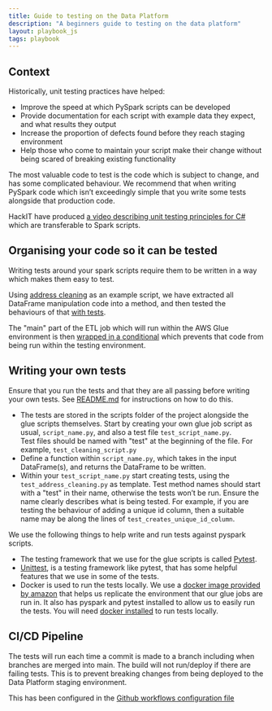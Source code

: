 ```yaml
---
title: Guide to testing on the Data Platform
description: "A beginners guide to testing on the data platform"
layout: playbook_js
tags: playbook
---
```


## Context

Historically, unit testing practices have helped:
- Improve the speed at which PySpark scripts can be developed
- Provide documentation for each script with example data they 
  expect, and what results they output 
- Increase the proportion of defects found before they reach staging environment
- Help those who come to maintain your script make their change without being scared 
  of breaking existing functionality

The most valuable code to test is the code which is subject to change, 
and has some complicated behaviour. We recommend that when writing PySpark 
code which isn’t exceedingly simple that you write some tests alongside that production code.

HackIT have produced [a video describing unit testing principles for C#][unit_testing_principles] 
which are transferable to Spark scripts.

## Organising your code so it can be tested

Writing tests around your spark scripts require them to be written in a way which makes them easy to test.

Using [address cleaning][address_cleaning] as an example script, we have
extracted all DataFrame manipulation code into a method, and then tested
the behaviours of that [with tests][tests_example].

The "main" part of the ETL job which will run within the AWS Glue environment
is then [wrapped in a conditional][main_script_example] which prevents
that code from being run within the testing environment.


## Writing your own tests

Ensure that you run the tests and that they are all passing before writing your own tests. 
See [README.md][readme] for instructions on how to do this.

- The tests are stored in the scripts folder of the project alongside the glue scripts themselves. 
Start by creating your own glue job script as usual, `script_name.py`, and also a test file `test_script_name.py`.  
Test files should be named with "test" at the beginning of the file. For example, `test_cleaning_script.py`
- Define a function within `script_name.py`, which takes in the input DataFrame(s), and returns the DataFrame to be written.
- Within your `test_script_name.py` start creating tests, using the `test_address_cleaning.py` as template. Test method names should start with a "test" in their name, otherwise the tests won’t be run. 
Ensure the name clearly describes what is being tested. 
For example, if you are testing the behaviour of adding a unique id column, then a suitable name may be along the lines of `test_creates_unique_id_column`.


We use the following things to help write and run tests against pyspark scripts.

- The testing framework that we use for the glue scripts is called [Pytest][pytest].
- [Unittest][unittest], is a testing framework like pytest, that has some helpful features that we use in some of the tests.
- Docker is used to run the tests locally. 
  We use a [docker image provided by amazon][aws_docker_docs] that helps us replicate the environment that our glue jobs are run in. 
  It also has pyspark and pytest installed to allow us to easily run the tests. You will need [docker installed][docker] to run tests locally.

## CI/CD Pipeline

The tests will run each time a commit is made to a branch including when branches are merged into main.
The build will not run/deploy if there are failing tests. 
This is to prevent breaking changes from being deployed to the Data Platform staging environment.

This has been configured in the [Github workflows configuration file][github_workflows_configuration]

[address_cleaning]: https://github.com/LBHackney-IT/Data-Platform/blob/2e4a89e280c326576a976b4f28c9b7faaa691ea4/scripts/address_cleaning.py#L16-L99
[tests_example]: https://github.com/LBHackney-IT/Data-Platform/blob/2e4a89e280c326576a976b4f28c9b7faaa691ea4/scripts/test_address_cleaning.py#L7-L15
[main_script_example]: https://github.com/LBHackney-IT/Data-Platform/blob/2e4a89e280c326576a976b4f28c9b7faaa691ea4/scripts/address_cleaning.py#L103-L140
[unittest]: https://docs.python.org/3/library/unittest.html
[aws_docker_docs]: https://aws.amazon.com/blogs/big-data/developing-aws-glue-etl-jobs-locally-using-a-container/
[pytest]: https://docs.pytest.org/en/6.2.x/contents.html
[readme]: https://github.com/LBHackney-IT/Data-Platform/blob/main/scripts/README.md
[docker]: https://docs.docker.com/get-docker/
[unit_testing_principles]: https://www.youtube.com/embed/M-_F_Tr6paQ
[github_workflows_configuration]: https://github.com/LBHackney-IT/Data-Platform/blob/main/.github/workflows/data_platform_stg.yml

